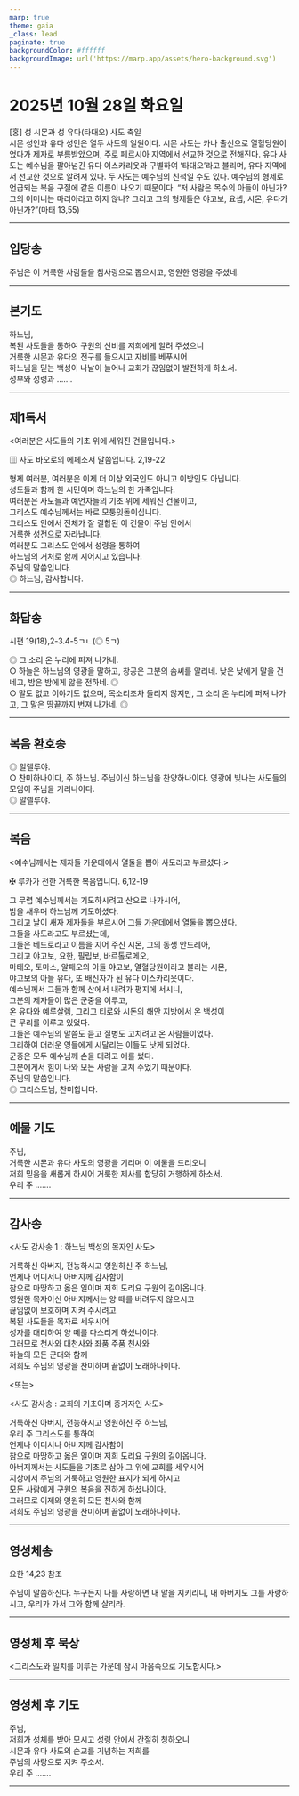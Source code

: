 ```yaml
---
marp: true
theme: gaia
_class: lead
paginate: true
backgroundColor: #ffffff
backgroundImage: url('https://marp.app/assets/hero-background.svg')
---
```


# 2025년 10월 28일 화요일

[홍] 성 시몬과 성 유다(타대오) 사도 축일  
시몬 성인과 유다 성인은 열두 사도의 일원이다. 시몬 사도는 카나 출신으로 열혈당원이었다가 제자로 부름받았으며, 주로 페르시아 지역에서 선교한 것으로 전해진다. 유다 사도는 예수님을 팔아넘긴 유다 이스카리옷과 구별하여 ‘타대오’라고 불리며, 유다 지역에서 선교한 것으로 알려져 있다. 두 사도는 예수님의 친척일 수도 있다. 예수님의 형제로 언급되는 복음 구절에 같은 이름이 나오기 때문이다. “저 사람은 목수의 아들이 아닌가? 그의 어머니는 마리아라고 하지 않나? 그리고 그의 형제들은 야고보, 요셉, 시몬, 유다가 아닌가?”(마태 13,55)




---

## 입당송

주님은 이 거룩한 사람들을 참사랑으로 뽑으시고, 영원한 영광을 주셨네.  
  


---

## 본기도

하느님,  
복된 사도들을 통하여 구원의 신비를 저희에게 알려 주셨으니  
거룩한 시몬과 유다의 전구를 들으시고 자비를 베푸시어  
하느님을 믿는 백성이 나날이 늘어나 교회가 끊임없이 발전하게 하소서.  
성부와 성령과 …….  
  


---

## 제1독서

<여러분은 사도들의 기초 위에 세워진 건물입니다.>

▥ 사도 바오로의 에페소서 말씀입니다. 2,19-22

형제 여러분, 여러분은 이제 더 이상 외국인도 아니고 이방인도 아닙니다.  
성도들과 함께 한 시민이며 하느님의 한 가족입니다.  
여러분은 사도들과 예언자들의 기초 위에 세워진 건물이고,  
그리스도 예수님께서는 바로 모퉁잇돌이십니다.  
그리스도 안에서 전체가 잘 결합된 이 건물이 주님 안에서  
거룩한 성전으로 자라납니다.  
여러분도 그리스도 안에서 성령을 통하여  
하느님의 거처로 함께 지어지고 있습니다.  
주님의 말씀입니다.  
◎ 하느님, 감사합니다.  
  


---

## 화답송

시편 19(18),2-3.4-5ㄱㄴ(◎ 5ㄱ)

◎ 그 소리 온 누리에 퍼져 나가네.  
○ 하늘은 하느님의 영광을 말하고, 창공은 그분의 솜씨를 알리네. 낮은 낮에게 말을 건네고, 밤은 밤에게 앎을 전하네. ◎  
○ 말도 없고 이야기도 없으며, 목소리조차 들리지 않지만, 그 소리 온 누리에 퍼져 나가고, 그 말은 땅끝까지 번져 나가네. ◎  
  


---

## 복음 환호송

◎ 알렐루야.  
○ 찬미하나이다, 주 하느님. 주님이신 하느님을 찬양하나이다. 영광에 빛나는 사도들의 모임이 주님을 기리나이다.  
◎ 알렐루야.  
  


---

## 복음

<예수님께서는 제자들 가운데에서 열둘을 뽑아 사도라고 부르셨다.>

✠ 루카가 전한 거룩한 복음입니다. 6,12-19

그 무렵 예수님께서는 기도하시려고 산으로 나가시어,  
밤을 새우며 하느님께 기도하셨다.  
그리고 날이 새자 제자들을 부르시어 그들 가운데에서 열둘을 뽑으셨다.  
그들을 사도라고도 부르셨는데,  
그들은 베드로라고 이름을 지어 주신 시몬, 그의 동생 안드레아,  
그리고 야고보, 요한, 필립보, 바르톨로메오,  
마태오, 토마스, 알패오의 아들 야고보, 열혈당원이라고 불리는 시몬,  
야고보의 아들 유다, 또 배신자가 된 유다 이스카리옷이다.  
예수님께서 그들과 함께 산에서 내려가 평지에 서시니,  
그분의 제자들이 많은 군중을 이루고,  
온 유다와 예루살렘, 그리고 티로와 시돈의 해안 지방에서 온 백성이  
큰 무리를 이루고 있었다.  
그들은 예수님의 말씀도 듣고 질병도 고치려고 온 사람들이었다.  
그리하여 더러운 영들에게 시달리는 이들도 낫게 되었다.  
군중은 모두 예수님께 손을 대려고 애를 썼다.  
그분에게서 힘이 나와 모든 사람을 고쳐 주었기 때문이다.  
주님의 말씀입니다.  
◎ 그리스도님, 찬미합니다.  
  


---

## 예물 기도

주님,  
거룩한 시몬과 유다 사도의 영광을 기리며 이 예물을 드리오니  
저희 믿음을 새롭게 하시어 거룩한 제사를 합당히 거행하게 하소서.  
우리 주 …….  
  


---

## 감사송

<사도 감사송 1 : 하느님 백성의 목자인 사도>

거룩하신 아버지, 전능하시고 영원하신 주 하느님,  
언제나 어디서나 아버지께 감사함이  
참으로 마땅하고 옳은 일이며 저희 도리요 구원의 길이옵니다.  
영원한 목자이신 아버지께서는 양 떼를 버려두지 않으시고  
끊임없이 보호하며 지켜 주시려고  
복된 사도들을 목자로 세우시어  
성자를 대리하여 양 떼를 다스리게 하셨나이다.  
그러므로 천사와 대천사와 좌품 주품 천사와  
하늘의 모든 군대와 함께  
저희도 주님의 영광을 찬미하며 끝없이 노래하나이다.  
  
<또는>  
  
<사도 감사송 : 교회의 기초이며 증거자인 사도>  
  
  
거룩하신 아버지, 전능하시고 영원하신 주 하느님,  
우리 주 그리스도를 통하여  
언제나 어디서나 아버지께 감사함이  
참으로 마땅하고 옳은 일이며 저희 도리요 구원의 길이옵니다.  
아버지께서는 사도들을 기초로 삼아 그 위에 교회를 세우시어  
지상에서 주님의 거룩하고 영원한 표지가 되게 하시고  
모든 사람에게 구원의 복음을 전하게 하셨나이다.  
그러므로 이제와 영원히 모든 천사와 함께  
저희도 주님의 영광을 찬미하며 끝없이 노래하나이다.  


---

## 영성체송

요한 14,23 참조

주님이 말씀하신다. 누구든지 나를 사랑하면 내 말을 지키리니, 내 아버지도 그를 사랑하시고, 우리가 가서 그와 함께 살리라.  
  


---

## 영성체 후 묵상

<그리스도와 일치를 이루는 가운데 잠시 마음속으로 기도합시다.>  


---

## 영성체 후 기도

주님,  
저희가 성체를 받아 모시고 성령 안에서 간절히 청하오니  
시몬과 유다 사도의 순교를 기념하는 저희를  
주님의 사랑으로 지켜 주소서.  
우리 주 …….  
  


---